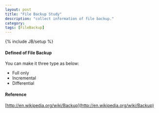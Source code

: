 ```yaml
---
layout: post
title: "File Backup Study"
description: "collect information of file backup."
category:
tags: [FileBackup]
---
```

{% include JB/setup %}

#### Defined of File Backup

You can make it three type as below:
* Full only
* Incremental
* Differential

#### Reference
[http://en.wikipedia.org/wiki/Backup](http://en.wikipedia.org/wiki/Backup)

